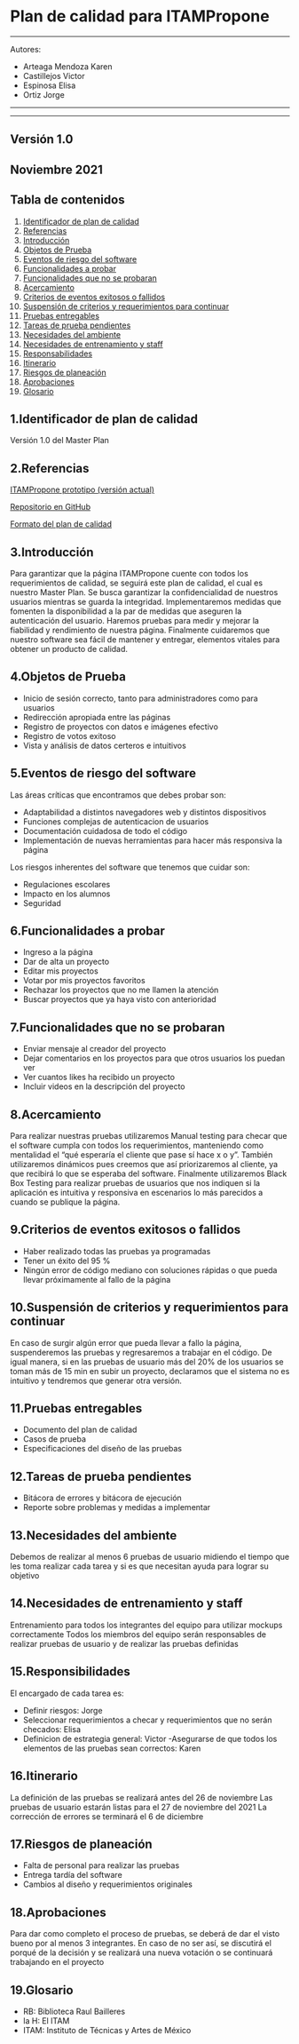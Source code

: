 # Plan de calidad para ITAMPropone
---
Autores:
- Arteaga Mendoza Karen
- Castillejos Victor
- Espinosa Elisa
- Ortiz Jorge
---
---
Versión 1.0
---
Noviembre 2021
---
## Tabla de contenidos
1) [Identificador de plan de calidad](#identificador)
2) [Referencias](#Referencias)
3) [Introducción](#Introduccion)
4) [Objetos de Prueba](#Objetos)
5) [Eventos de riesgo del software ](#Eventos-de-riesgo)
6) [Funcionalidades a probar ](#Funcionalidades)
7) [Funcionalidades que no se probaran ](#Funcionalidades-no )
8) [Acercamiento](#Acercamiento)
9) [Criterios de eventos exitosos o fallidos ](#Criterios)
10) [Suspensión de criterios y requerimientos para continuar  ](#Suspension)
11) [Pruebas entregables](#Pruebas)
12) [Tareas de prueba pendientes ](#Tareas)
13) [Necesidades del ambiente](#ambiente)
14) [Necesidades de entrenamiento y staff](#entrenamiento)
15) [Responsabilidades](#Responsibilidades)
16) [Itinerario](#Itinerario)
17) [Riesgos de planeación](#Riesgos)
18) [Aprobaciones](#Aprobaciones)
19) [Glosario](#Glosario)
 
## 1.Identificador de plan de calidad <a name="identificador"></a>
Versión 1.0 del Master Plan

## 2.Referencias <a name="Referencias"></a>

[ITAMPropone prototipo (versión actual)](https://app.moqups.com/mevbofgFeMiSIqXfxduif6CG89wNGW8F/view/page/af2dcae8a)

[Repositorio en GitHub](https://github.com/Ingenieria-de-Software-2021-ITAM/NullPointer-Markdown)

[Formato del plan de calidad](https://jmpovedar.files.wordpress.com/2014/03/ieee-829.pdf)


## 3.Introducción <a name="Introduccion"></a>
Para garantizar que la página ITAMPropone cuente con todos los requerimientos de calidad, se seguirá este plan de calidad, el cual es nuestro Master Plan. Se busca garantizar la confidencialidad de nuestros usuarios mientras se guarda la integridad. Implementaremos medidas que fomenten la disponibilidad a la par de medidas que aseguren la autenticación del usuario. Haremos pruebas para medir y mejorar la fiabilidad y rendimiento de nuestra página. Finalmente  cuidaremos que nuestro software sea fácil de mantener y entregar, elementos vitales para obtener un producto de calidad.

## 4.Objetos de Prueba <a name="Objetos"></a>
- Inicio de sesión correcto, tanto para administradores como para usuarios
- Redirección apropiada entre las páginas
- Registro de proyectos con datos e imágenes efectivo
- Registro de votos exitoso
- Vista y análisis de datos certeros e intuitivos

## 5.Eventos de riesgo del software <a name="Eventos-de-riesgo"></a>
Las áreas críticas que encontramos que debes probar son:
- Adaptabilidad a distintos navegadores web y distintos dispositivos
- Funciones complejas de autenticacion de usuarios
- Documentación cuidadosa de todo el código
- Implementación de nuevas herramientas para hacer más responsiva la página

Los riesgos inherentes del software que tenemos que cuidar son:
- Regulaciones escolares
- Impacto en los alumnos
- Seguridad

## 6.Funcionalidades a probar <a name="Funcionalidades"></a>
- Ingreso a la página
- Dar de alta un proyecto
- Editar mis proyectos
- Votar por mis proyectos favoritos
- Rechazar los proyectos que no me llamen la atención
- Buscar proyectos que ya haya visto con anterioridad

## 7.Funcionalidades que no se probaran <a name="Funcionalidades-no"></a>
- Enviar mensaje al creador del proyecto
- Dejar comentarios en los proyectos para que otros usuarios los puedan ver
- Ver cuantos likes ha recibido un proyecto
- Incluir videos en la descripción del proyecto

## 8.Acercamiento <a name="Acercamiento"></a>
Para realizar nuestras pruebas utilizaremos Manual testing para checar que el software
cumpla con todos los requerimientos, manteniendo como mentalidad el  “qué esperaría el cliente que pase sí hace x o y”. También utilizaremos dinámicos pues creemos que así priorizaremos al cliente, ya que recibirá lo que se esperaba del software. Finalmente utilizaremos Black Box Testing para realizar pruebas de usuarios que nos indiquen si la aplicación es intuitiva y responsiva en escenarios lo más parecidos a cuando se publique la página.

## 9.Criterios de eventos exitosos o fallidos <a name="Criterios"></a>
- Haber realizado todas las pruebas ya programadas
- Tener un éxito del 95 %
-  Ningún error de código mediano con soluciones rápidas o que pueda llevar próximamente al fallo de la página

## 10.Suspensión de criterios y requerimientos para continuar <a name="Suspension"></a>
En caso de surgir algún error que pueda llevar a fallo la página, suspenderemos las pruebas y regresaremos a trabajar en el código. De igual manera, si en las pruebas de usuario más del 20% de los usuarios se toman más de 15 min en subir un proyecto, declaramos que el sistema no es intuitivo y tendremos que generar otra versión.
 
## 11.Pruebas entregables <a name="Pruebas"></a>

- Documento del plan de calidad
- Casos de prueba
- Especificaciones del diseño de las pruebas


## 12.Tareas de prueba pendientes <a name="Tareas"></a>
- Bitácora de errores y bitácora de ejecución
- Reporte sobre problemas y medidas a implementar

## 13.Necesidades del ambiente <a name="ambiente"></a>
Debemos de realizar al menos 6 pruebas de usuario midiendo el tiempo que les toma realizar cada tarea y si es que necesitan ayuda para lograr su objetivo

## 14.Necesidades de entrenamiento y staff <a name="entrenamiento"></a>
Entrenamiento para todos los integrantes del equipo para utilizar mockups correctamente
Todos los miembros del equipo serán responsables de realizar pruebas de usuario y de realizar las pruebas definidas

## 15.Responsibilidades <a name="Responsibilidades"></a>

El encargado de cada tarea es:
- Definir riesgos: Jorge
- Seleccionar requerimientos a checar y requerimientos que no serán checados: Elisa
- Definicion de estrategia general: Victor
-Asegurarse de que todos los elementos de las pruebas sean correctos: Karen

## 16.Itinerario <a name="Itinerario"></a>
La definición de las pruebas se realizará antes del 26 de noviembre
Las pruebas de usuario estarán listas para el 27 de noviembre del 2021
La corrección de errores se terminará el 6 de diciembre

## 17.Riesgos de planeación <a name="Riesgos"></a>
- Falta de personal para realizar las pruebas
- Entrega tardía del software
- Cambios al diseño y requerimientos originales

## 18.Aprobaciones <a name="Aprobaciones"></a>
Para dar como completo el proceso de pruebas, se deberá de dar el visto bueno por al menos 3 integrantes. En caso de no ser así, se discutirá el porqué de la decisión y se realizará una nueva votación o se continuará trabajando en el proyecto

## 19.Glosario <a name="Glosario"></a>
- RB: Biblioteca Raul Bailleres
- la H: El ITAM
- ITAM: Instituto de Técnicas y Artes de México
 
 

